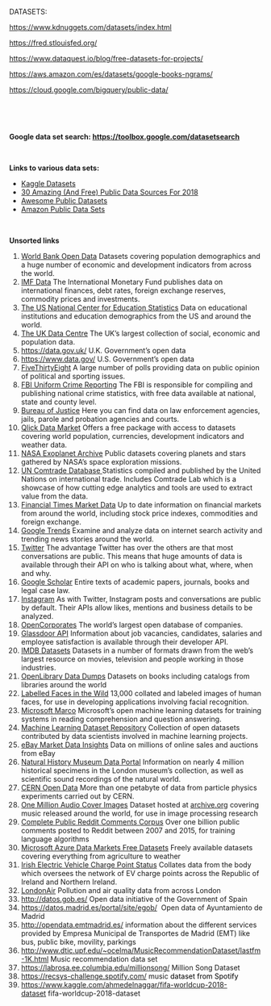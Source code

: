 
<div  id='write'  class = 'is-node'><p><span>DATASETS:</span></p><p><span> </span></p><p><a href='https://www.kdnuggets.com/datasets/index.html' target='_blank' class='url'>https://www.kdnuggets.com/datasets/index.html</a></p><p><span> </span></p><p><a href='https://fred.stlouisfed.org/' target='_blank' class='url'>https://fred.stlouisfed.org/</a></p><p><span> </span></p><p><a href='https://www.dataquest.io/blog/free-datasets-for-projects/' target='_blank' class='url'>https://www.dataquest.io/blog/free-datasets-for-projects/</a></p><p><span> </span></p><p><a href='https://aws.amazon.com/es/datasets/google-books-ngrams/' target='_blank' class='url'>https://aws.amazon.com/es/datasets/google-books-ngrams/</a></p><p><span> </span></p><p><a href='https://cloud.google.com/bigquery/public-data/' target='_blank' class='url'>https://cloud.google.com/bigquery/public-data/</a></p></div>
<p><strong><br /></strong></p>
<p><strong><br /></strong></p>
<p><strong>Google data set search:&nbsp;<a href="https://toolbox.google.com/datasetsearch">https://toolbox.google.com/datasetsearch</a><br /></strong></p>
<p><strong><br /></strong></p>
<p><strong>Links to various data sets:</strong></p>
<ul>
<li><a href="https://www.kaggle.com/datasets">Kaggle Datasets</a></li>
<li><a href="https://www.forbes.com/sites/bernardmarr/2018/02/26/big-data-and-ai-30-amazing-and-free-public-data-sources-for-2018/#7d32bf275f8a">30 Amazing (And Free) Public Data Sources For 2018</a></li>
<li><a href="https://github.com/awesomedata/awesome-public-datasets">Awesome Public Datasets</a></li>
<li><a href="https://aws.amazon.com/public-datasets/">Amazon Public Data Sets</a></li></ul>
<p>&nbsp;</p>
<p><strong>Unsorted links</strong></p>
<ol>
<li><a rel="nofollow" href="https://data.worldbank.org/">World Bank Open Data</a>&nbsp;Datasets covering population demographics and a huge number of economic and development indicators from across the world.</li>
<li><a rel="nofollow" href="https://www.imf.org/en/Data">IMF Data</a>&nbsp;The International Monetary Fund publishes data on international finances, debt rates, foreign exchange reserves, commodity prices and investments.</li>
<li><a href="https://nces.ed.gov/" rel="nofollow">The US National Center for Education Statistics</a>&nbsp;Data on educational institutions and education demographics from the US and around the world.</li>
<li><a href="https://www.ukdataservice.ac.uk/" rel="nofollow">The UK Data Centre</a>&nbsp;The UK&rsquo;s largest collection of social, economic and population data.</li>
<li><a href="https://data.gov.uk/">https://data.gov.uk/</a>&nbsp;U.K. Government&rsquo;s open data</li>
<li><a href="https://www.data.gov/">https://www.data.gov/</a>&nbsp;U.S. Government&rsquo;s open data</li>
<li><a rel="nofollow" href="http://fivethirtyeight.com/">FiveThirtyEight</a>&nbsp;A large number of polls providing data on public opinion of political and sporting issues.</li>
<li><a href="https://ucr.fbi.gov/" rel="nofollow">FBI Uniform Crime Reporting</a>&nbsp;The FBI is responsible for compiling and publishing national crime statistics, with free data available at national, state and county level.</li>
<li><a href="https://www.bjs.gov/index.cfm?ty=dca" rel="nofollow">Bureau of Justice</a>&nbsp;Here you can find data on law enforcement agencies, jails, parole and probation agencies and courts.</li>
<li><a href="https://www.qlik.com/us/products/qlik-data-market" rel="nofollow">Qlick Data Market</a>&nbsp;Offers a free package with access to datasets covering world population, currencies, development indicators and weather data.</li>
<li><a rel="nofollow" href="https://exoplanetarchive.ipac.caltech.edu/">NASA Exoplanet Archive</a>&nbsp;Public datasets covering planets and stars gathered by NASA&rsquo;s space exploration missions.</li>
<li><a rel="nofollow" href="https://comtrade.un.org/">UN Comtrade Database&nbsp;</a>Statistics compiled and published by the United Nations on international trade. Includes Comtrade Lab which is a showcase of how cutting edge analytics and tools are used to extract value from the data.</li>
<li><a href="https://markets.ft.com/data/" rel="nofollow">Financial Times Market Data</a>&nbsp;Up to date information on financial markets from around the world, including stock price indexes, commodities and foreign exchange.</li>
<li><a rel="nofollow" href="https://trends.google.com/trends/">Google Trends</a>&nbsp;Examine and analyze data on internet search activity and trending news stories around the world.</li>
<li><a href="https://developer.twitter.com/en/docs/tweets/search/overview" rel="nofollow">Twitter</a>&nbsp;The advantage Twitter has over the others are that most conversations are public. This means that huge amounts of data is available through their API on who is talking about what, where, when and why.</li>
<li><a rel="nofollow" href="https://scholar.google.com/">Google Scholar</a>&nbsp;Entire texts of academic papers, journals, books and legal case law.</li>
<li><a rel="nofollow" href="https://developers.facebook.com/products/instagram/">Instagram</a>&nbsp;As with Twitter, Instagram posts and conversations are public by default. Their APIs allow likes, mentions and business details to be analyzed.</li>
<li><a rel="nofollow" href="https://opencorporates.com/">OpenCorporates</a>&nbsp;The world&rsquo;s largest open database of companies.</li>
<li><a rel="nofollow" href="https://www.glassdoor.com/developer/index.htm">Glassdoor API</a>&nbsp;Information about job vacancies, candidates, salaries and employee satisfaction is available through their developer API.</li>
<li><a href="http://www.imdb.com/interfaces/" rel="nofollow">IMDB Datasets</a>&nbsp;Datasets in a number of formats drawn from the web&rsquo;s largest resource on movies, television and people working in those industries.</li>
<li><a rel="nofollow" href="https://openlibrary.org/developers/dumps">OpenLibrary Data Dumps</a>&nbsp;Datasets on books including catalogs from libraries around the world</li>
<li><a href="http://vis-www.cs.umass.edu/lfw/" rel="nofollow">Labelled Faces in the Wild</a>&nbsp;13,000 collated and labeled images of human faces, for use in developing applications involving facial recognition.</li>
<li><a rel="nofollow" href="http://www.msmarco.org/">Microsoft Marco</a>&nbsp;Microsoft&rsquo;s open machine learning datasets for training systems in reading comprehension and question answering.</li>
<li><a href="http://mldata.org/" rel="nofollow">Machine Learning Dataset Repository</a>&nbsp;Collection of open datasets contributed by data scientists involved in machine learning projects.</li>
<li><a href="https://go.developer.ebay.com/ebay-marketplace-insights" rel="nofollow">eBay Market Data Insights</a>&nbsp;Data on millions of online sales and auctions from eBay</li>
<li><a rel="nofollow" href="http://data.nhm.ac.uk/">Natural History Museum Data Portal</a>&nbsp;Information on nearly 4 million historical specimens in the London museum&rsquo;s collection, as well as scientific sound recordings of the natural world.</li>
<li><a href="http://opendata.cern.ch/" rel="nofollow">CERN Open Data</a>&nbsp;More than one petabyte of data from particle physics experiments carried out by CERN.</li>
<li><a href="https://archive.org/details/audio-covers" rel="nofollow">One Million Audio Cover Images</a>&nbsp;Dataset hosted at <a href="http://archive.org">archive.org</a> covering music released around the world, for use in image processing research</li>
<li><a href="https://archive.org/details/2015_reddit_comments_corpus" rel="nofollow">Complete Public Reddit Comments Corpus</a>&nbsp;Over one billion public comments posted to Reddit between 2007 and 2015, for training language algorithms</li>
<li><a rel="nofollow" href="http://datamarket.azure.com/browse/data?price=free">Microsoft Azure Data Markets Free Datasets</a>&nbsp;Freely available datasets covering everything from agriculture to weather</li>
<li><a rel="nofollow" href="http://www.mlopt.com/?p=6598">Irish Electric Vehicle Charge Point Status</a>&nbsp;Collates data from the body which oversees the network of EV charge points across the Republic of Ireland and Northern Ireland.</li>
<li><a rel="nofollow" href="http://www.londonair.org.uk/london/asp/datadownload.asp">LondonAir</a>&nbsp;Pollution and air quality data from across London</li>
<li><a href="http://datos.gob.es/">http://datos.gob.es/</a>&nbsp;Open data initiative of the Government of Spain</li>
<li><a href="https://datos.madrid.es/portal/site/egob/">https://datos.madrid.es/portal/site/egob/</a>&nbsp; Open data of Ayuntamiento de Madrid</li>
<li><a href="http://opendata.emtmadrid.es/">http://opendata.emtmadrid.es/</a>&nbsp;information about the different services provided by Empresa Municipal de Transportes de Madrid (EMT) like bus, public bike, movility, parkings</li>
<li><a href="http://www.dtic.upf.edu/~ocelma/MusicRecommendationDataset/lastfm-1K.html">http://www.dtic.upf.edu/~ocelma/MusicRecommendationDataset/lastfm-1K.html</a>&nbsp;Music recommendation data set</li>
<li><a href="https://labrosa.ee.columbia.edu/millionsong/">https://labrosa.ee.columbia.edu/millionsong/</a>&nbsp;Million Song Dataset</li>
<li><a href="https://recsys-challenge.spotify.com/">https://recsys-challenge.spotify.com/</a>&nbsp;music <span style="color: rgb(0,0,0);">dataset from Spotify</span></li>
<li><a href="https://www.kaggle.com/ahmedelnaggar/fifa-worldcup-2018-dataset">https://www.kaggle.com/ahmedelnaggar/fifa-worldcup-2018-dataset</a>&nbsp;fifa-worldcup-2018-dataset</li></ol>
<p>&nbsp;</p>
<p>&nbsp;</p>
<p>&nbsp;</p>
